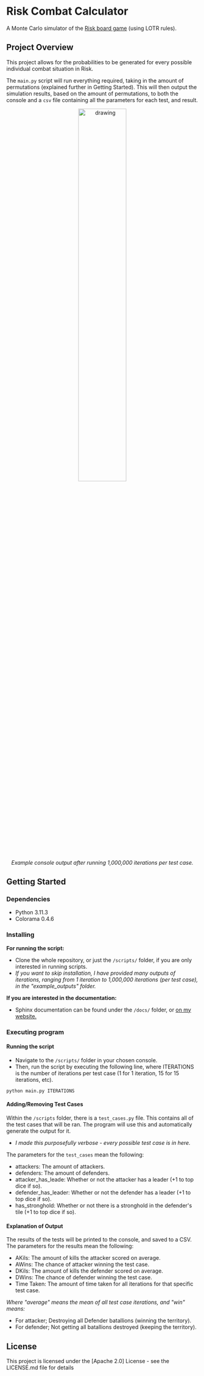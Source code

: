 # Risk Combat Calculator
A Monte Carlo simulator of the [Risk board game](https://en.wikipedia.org/wiki/Risk_(game)) (using LOTR rules). 

## Project Overview

This project allows for the probabilities to be generated for every possible individual combat situation in Risk.

The `main.py` script will run everything required, taking in the amount of permutations (explained further in Getting Started).
This will then output the simulation results, based on the amount of permutations, to both the console and a `csv` file containing all the parameters for each test, and result.

<p align="center">
  <img src="https://github.com/user-attachments/assets/9a816f6f-f8d3-452e-84f9-5e2fd1ecc58d" alt="drawing" width="50%"/>
</p>

<p align="center"><i>Example console output after running 1,000,000 iterations per test case.</i></p>


## Getting Started

### Dependencies

* Python 3.11.3
* Colorama 0.4.6

### Installing

**For running the script:**
* Clone the whole repository, or just the `/scripts/` folder, if you are only interested in running scripts.
* *If you want to skip installation, I have provided many outputs of iterations, ranging from 1 iteration to 1,000,000 iterations (per test case), in the "example_outputs" folder.*

**If you are interested in the documentation:**
* Sphinx documentation can be found under the `/docs/` folder, or [on my website.](https://billkilby.dev/docs/risk_combat_calculator/index.html)

### Executing program

#### Running the script

* Navigate to the `/scripts/` folder in your chosen console.
* Then, run the script by executing the following line, where ITERATIONS is the number of iterations per test case (1 for 1 iteration, 15 for 15 iterations, etc).
```
python main.py ITERATIONS
```

#### Adding/Removing Test Cases
Within the `/scripts` folder, there is a `test_cases.py` file. This contains all of the test cases that will be ran. The program will use this and automatically generate the output for it.
- *I made this purposefully verbose - every possible test case is in here.*

The parameters for the `test_cases` mean the following:
- attackers: The amount of attackers.
- defenders: The amount of defenders.
- attacker_has_leade: Whether or not the attacker has a leader (+1 to top dice if so).
- defender_has_leader: Whether or not the defender has a leader (+1 to top dice if so).
- has_stronghold: Whether or not there is a stronghold in the defender's tile (+1 to top dice if so).

#### Explanation of Output
The results of the tests will be printed to the console, and saved to a CSV. The parameters for the results mean the following:
- AKils: The amount of kills the attacker scored on average.
- AWins: The chance of attacker winning the test case.
- DKils: The amount of kills the defender scored on average.
- DWins: The chance of defender winning the test case.
- Time Taken: The amount of time taken for all iterations for that specific test case.

*Where "average" means the mean of all test case iterations, and "win" means:*
- For attacker; Destroying all Defender batallions (winning the territory).
- For defender; Not getting all batallions destroyed (keeping the territory).

## License

This project is licensed under the [Apache 2.0] License - see the LICENSE.md file for details
